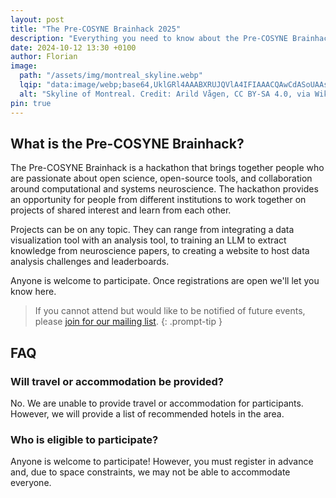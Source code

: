 ```yaml
---
layout: post
title: "The Pre-COSYNE Brainhack 2025"
description: "Everything you need to know about the Pre-COSYNE Brainhack 2025 in Montreal, Canada."
date: 2024-10-12 13:30 +0100
author: Florian
image:
  path: "/assets/img/montreal_skyline.webp"
  lqip: "data:image/webp;base64,UklGRl4AAABXRUJQVlA4IFIAAACQAwCdASoUAAsAPzmGulQvKSWjMAgB4CcJR3ADjuIAFAEoulPQAP7odBAdzRndKKaf19MZ3ww/k8wWLeFEeoH8CRIG1oyPbyr7thiwwY71WgAA"
  alt: "Skyline of Montreal. Credit: Arild Vågen, CC BY-SA 4.0, via Wikimedia Commons."
pin: true
---
```


What is the Pre-COSYNE Brainhack?
---------------------------------

The Pre-COSYNE Brainhack is a hackathon that brings together people who are passionate about open science, open-source tools, and collaboration around computational and systems neuroscience. The hackathon provides an opportunity for people from different institutions to work together on projects of shared interest and learn from each other.

Projects can be on any topic. They can range from integrating a data visualization tool with an analysis tool, to training an LLM to extract knowledge from neuroscience papers, to creating a website to host data analysis challenges and leaderboards.

Anyone is welcome to participate. Once registrations are open we'll let you know here.

> If you cannot attend but would like to be notified of future events, please [join for our mailing list](https://docs.google.com/forms/d/e/1FAIpQLSdH_LikO1-7HiVcM-Utu9r_0GEWcSiuwcFLck7f9zZgKC9OOw/viewform?usp=sf_link).
{: .prompt-tip }

FAQ
---

### Will travel or accommodation be provided?
No. We are unable to provide travel or accommodation for participants. However, we will provide a list of recommended hotels in the area.

### Who is eligible to participate?
Anyone is welcome to participate! However, you must register in advance and, due to space constraints, we may not be able to accommodate everyone.
